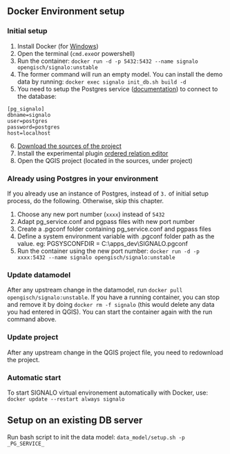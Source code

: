 

## Docker Environment setup

### Initial setup

1. Install Docker (for [Windows](https://docs.docker.com/docker-for-windows/install/))
2. Open the terminal (`cmd.exe`or powershell)
3. Run the container: `docker run -d -p 5432:5432 --name signalo opengisch/signalo:unstable`
4. The former command will run an empty model. You can install the demo data by running: `docker exec signalo init_db.sh build -d`
5. You need to setup the Postgres service ([documentation](https://qgep.github.io/docs/en/installation-guide/workstation.html#windows-pg-service)) to connect to the database: 
```
[pg_signalo]
dbname=signalo
user=postgres
password=postgres
host=localhost
```
6. [Download the sources of the project](https://github.com/opengisch/signalisation_verticale/archive/master.zip)
7. Install the experimental plugin [ordered relation editor](https://plugins.qgis.org/plugins/ordered_relation_editor/)
8. Open the QGIS project (located in the sources, under project)

### Already using Postgres in your environment

If you already use an instance of Postgres, instead of `3.` of initial setup process, do the following. Otherwise, skip this chapter.

1. Choose any new port number (`xxxx`) instead of `5432`
2. Adapt pg_service.conf and pgpass files with new port number
3. Create a .pgconf folder containing pg_service.conf and pgpass files
4. Define a system environment variable with .pgconf folder path as the value. eg: PGSYSCONFDIR =  C:\apps\_dev\SIGNALO\.pgconf
5. Run the container using the new port number: `docker run -d -p xxxx:5432 --name signalo opengisch/signalo:unstable`

### Update datamodel

After any upstream change in the datamodel, run `docker pull opengisch/signalo:unstable`.
If you have a running container, you can stop and remove it by doing `docker rm -f signalo` (this would delete any data you had entered in QGIS).
You can start the container again with the run command above.

### Update project

After any upstream change in the QGIS project file, you need to redownload the project.

### Automatic start

To start SIGNALO virtual environement automatically with Docker, use: `docker update --restart always signalo`


## Setup on an existing DB server

Run bash script to init the data model: `data_model/setup.sh -p _PG_SERVICE_`

